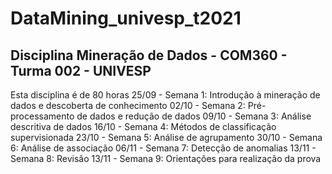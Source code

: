 # DataMining_univesp_t2021
## Disciplina Mineração de Dados - COM360 - Turma 002 - UNIVESP

Esta disciplina é de 80 horas
25/09 - Semana 1: Introdução à mineração de dados e descoberta de conhecimento
02/10 - Semana 2: Pré-processamento de dados e redução de dados
09/10 - Semana 3: Análise descritiva de dados
16/10 - Semana 4: Métodos de classificação supervisionada
23/10 - Semana 5: Análise de agrupamento
30/10 - Semana 6: Análise de associação
06/11 - Semana 7: Detecção de anomalias
13/11 - Semana 8: Revisão
13/11 - Semana 9: Orientações para realização da prova 
